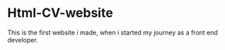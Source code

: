 # Html-CV-website
This is the first website i made, when i started my journey as a front end developer. 
